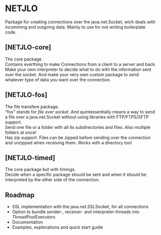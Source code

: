 # NETJLO
Package for creating connections over the java.net.Socket, wich deals with incomming and outgoing data. Mainly to use for not writing boilerplate code. 

## [NETJLO-core]
The core package.  
Contains everthing to make Connections from a client to a server and back. Make your own interpreter to decide what to do with the information sent over the socket. And make your very own custom package to send whatever type of data you want over the connection.

## [NETJLO-fos]
The file transfere package.  
"fos" stands for *file over socket*. And quintessentially means a way to send a file over a java.net.Socket without using libraries with FTP/FTPS/SFTP support.  
Send one file or a folder with all its subdirectories and files. Also multiple folders at once!  
Has zip support. Files can be zipped before sending over the connection and unzipped when receiving them. Works with a directory too!

## [NETJLO-timed]
The core package but with timings.  
Decide when a specific package should be sent and when it should be interpreted by the other side of the connection.

## Roadmap
- SSL implementation with the java.net.SSLSocket, for all connections
- Option to bundle sender-, receiver- and interpreter-threads into ThreadPoolExecutors
- Documentation
- Examples, explenations and quick start guide
